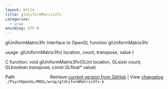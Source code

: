 ```yaml
---
layout: mfile
title: glUniformMatrix3fv
categories:
  - wrap
encoding: UTF-8
---
```


glUniformMatrix3fv  Interface to OpenGL function glUniformMatrix3fv  

usage:  glUniformMatrix3fv( location, count, transpose, value )  

C function:  void glUniformMatrix3fv(GLint location, GLsizei count, GLboolean transpose, const GLfloat\* value)  


<div class="code_header" style="text-align:right;">
  <span style="float:left;">Path&nbsp;&nbsp;</span> <span class="counter">Retrieve <a href=
  "https://raw.github.com/Psychtoolbox-3/Psychtoolbox-3/beta/./PsychOpenGL/MOGL/wrap/glUniformMatrix3fv.m">current version from GitHub</a> | View <a href=
  "https://github.com/Psychtoolbox-3/Psychtoolbox-3/commits/beta/./PsychOpenGL/MOGL/wrap/glUniformMatrix3fv.m">changelog</a></span>
</div>
<div class="code">
  <code>./PsychOpenGL/MOGL/wrap/glUniformMatrix3fv.m</code>
</div>
